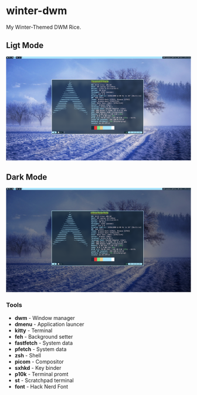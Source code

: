 # winter-dwm
My Winter-Themed DWM Rice.

## Ligt Mode

<img src="/images/Screenshot-Light.png"/>

## Dark Mode

<img src="/images/Screenshot-Dark.png"/>

### Tools
- __dwm__      - Window manager
- __dmenu__    - Application launcer
- __kitty__    - Terminal
- __feh__      - Background setter
- __fastfetch__ - System data
- __pfetch__   - System data
- __zsh__      - Shell
- __picom__    - Compositor
- __sxhkd__    - Key binder
- __p10k__     - Terminal promt
- __st__       - Scratchpad terminal
- __font__     - Hack Nerd Font
